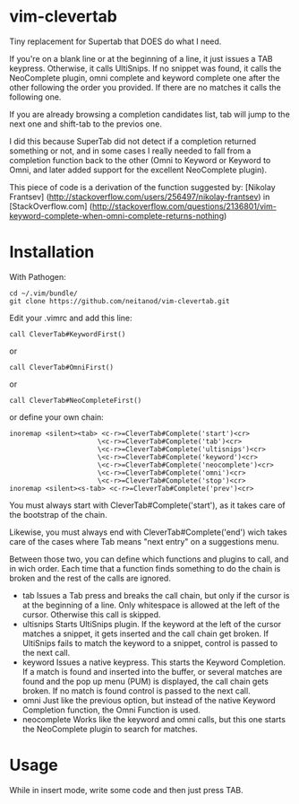 vim-clevertab
=============

Tiny replacement for Supertab that DOES do what I need.

If you're on a blank line or at the beginning of a line, it just 
issues a TAB keypress.
Otherwise, it calls UltiSnips. If no snippet was found, it calls the 
NeoComplete plugin, omni complete and keyword complete one after the 
other following the order you provided.
If there are no matches it calls the following one.

If you are already browsing a completion candidates list, tab will jump
to the next one and shift-tab to the previos one.

I did this because SuperTab did not detect if a completion returned 
something or not, and in some cases I really needed to fall from a 
completion function back to the other (Omni to Keyword or Keyword to 
Omni, and later added support for the excellent NeoComplete plugin).

This piece of code is a derivation of the function suggested by:
[Nikolay Frantsev] (http://stackoverflow.com/users/256497/nikolay-frantsev)
in [StackOverflow.com] 
(http://stackoverflow.com/questions/2136801/vim-keyword-complete-when-omni-complete-returns-nothing) 


Installation
============

With Pathogen:

    cd ~/.vim/bundle/
    git clone https://github.com/neitanod/vim-clevertab.git
    
Edit your .vimrc and add this line:
   
    call CleverTab#KeywordFirst()

or 
    
    call CleverTab#OmniFirst()

or 
    
    call CleverTab#NeoCompleteFirst()

or define your own chain:

    inoremap <silent><tab> <c-r>=CleverTab#Complete('start')<cr>
                          \<c-r>=CleverTab#Complete('tab')<cr>
                          \<c-r>=CleverTab#Complete('ultisnips')<cr>
                          \<c-r>=CleverTab#Complete('keyword')<cr>
                          \<c-r>=CleverTab#Complete('neocomplete')<cr>
                          \<c-r>=CleverTab#Complete('omni')<cr>
                          \<c-r>=CleverTab#Complete('stop')<cr>
    inoremap <silent><s-tab> <c-r>=CleverTab#Complete('prev')<cr>

You must always start with CleverTab#Complete('start'), as it takes care
of the bootstrap of the chain.

Likewise, you must always end with CleverTab#Complete('end') wich takes
care of the cases where Tab means "next entry" on a suggestions menu.

Between those two, you can define which functions and plugins to call, 
and in wich order.  Each time that a function finds something to do 
the chain is broken and the rest of the calls are ignored.

  - tab
      Issues a Tab press and breaks the call chain, but only if the cursor 
      is at the beginning of a line.  Only whitespace is allowed at the
      left of the cursor. Otherwise this call is skipped.
  - ultisnips
      Starts UltiSnips plugin.  If the keyword at the left of the cursor
      matches a snippet, it gets inserted and the call chain get broken.
      If UltiSnips fails to match the keyword to a snippet, control is 
      passed to the next call.
  - keyword
      Issues a native <C-P> keypress.  This starts the Keyword Completion.
      If a match is found and inserted into the buffer, or several matches 
      are found and the pop up menu (PUM) is displayed, the call chain gets
      broken.  If no match is found control is passed to the next call.
  - omni
      Just like the previous option, but instead of the native Keyword 
      Completion function, the Omni Function is used.
  - neocomplete
      Works like the keyword and omni calls, but this one starts the 
      NeoComplete plugin to search for matches.  


Usage
=====

While in insert mode, write some code and then just press TAB.
